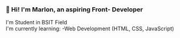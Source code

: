 ### 👋 Hi! I'm Marlon, an aspiring Front- Developer
I'm Student in BSIT Field  
I'm currently learning:
-Web Development (HTML, CSS, JavaScript)


